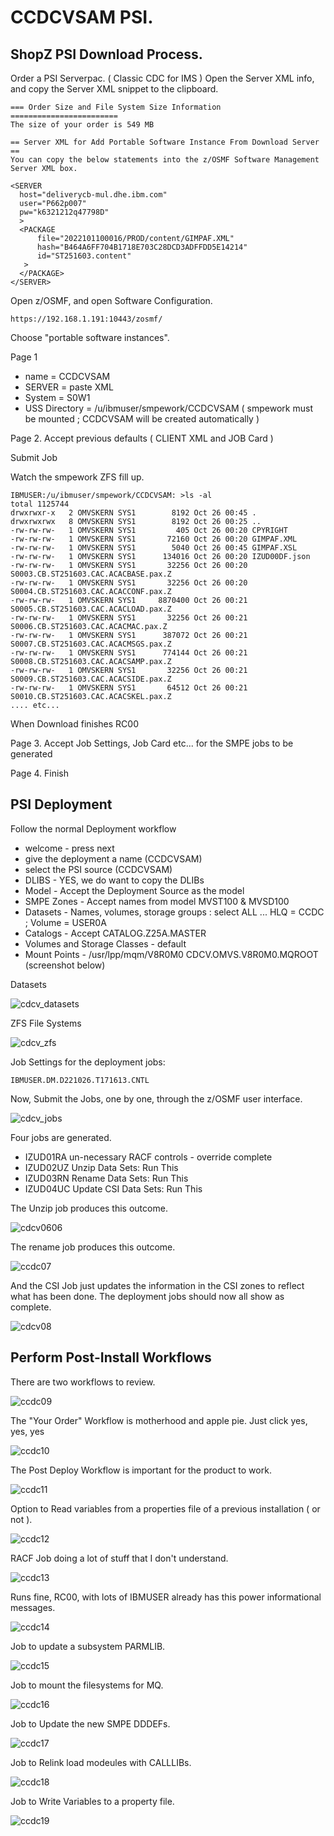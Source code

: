 # CCDCVSAM PSI.


## ShopZ PSI Download Process.

Order a PSI Serverpac. ( Classic CDC for IMS )
Open the Server XML info, and copy the Server XML snippet to the clipboard.

```
=== Order Size and File System Size Information ========================
The size of your order is 549 MB                                        
                                                                        
== Server XML for Add Portable Software Instance From Download Server ==
You can copy the below statements into the z/OSMF Software Management   
Server XML box.                                                         
                                                                        
<SERVER                                                                 
  host="deliverycb-mul.dhe.ibm.com"                                     
  user="P662p007"                                                       
  pw="k6321212q47798D"                                                  
  >                                                                     
  <PACKAGE                                                              
      file="2022101100016/PROD/content/GIMPAF.XML"                      
      hash="B464A6FF704B1718E703C28DCD3ADFFDD5E14214"                   
      id="ST251603.content"                                             
   >                                                                    
  </PACKAGE>                                                            
</SERVER>          
```

Open z/OSMF, and open Software Configuration.

```
https://192.168.1.191:10443/zosmf/ 
```

Choose "portable software instances".

Page 1
* name = CCDCVSAM 
* SERVER = paste XML
* System = S0W1
* USS Directory = /u/ibmuser/smpework/CCDCVSAM ( smpework must be mounted ; CCDCVSAM will be created automatically )

Page 2. Accept previous defaults ( CLIENT XML and JOB Card ) 

Submit Job

Watch the smpework ZFS fill up.


```
IBMUSER:/u/ibmuser/smpework/CCDCVSAM: >ls -al
total 1125744
drwxrwxr-x   2 OMVSKERN SYS1        8192 Oct 26 00:45 .
drwxrwxrwx   8 OMVSKERN SYS1        8192 Oct 26 00:25 ..
-rw-rw-rw-   1 OMVSKERN SYS1         405 Oct 26 00:20 CPYRIGHT
-rw-rw-rw-   1 OMVSKERN SYS1       72160 Oct 26 00:20 GIMPAF.XML
-rw-rw-rw-   1 OMVSKERN SYS1        5040 Oct 26 00:45 GIMPAF.XSL
-rw-rw-rw-   1 OMVSKERN SYS1      134016 Oct 26 00:20 IZUD00DF.json
-rw-rw-rw-   1 OMVSKERN SYS1       32256 Oct 26 00:20 S0003.CB.ST251603.CAC.ACACBASE.pax.Z
-rw-rw-rw-   1 OMVSKERN SYS1       32256 Oct 26 00:20 S0004.CB.ST251603.CAC.ACACCONF.pax.Z
-rw-rw-rw-   1 OMVSKERN SYS1     8870400 Oct 26 00:21 S0005.CB.ST251603.CAC.ACACLOAD.pax.Z
-rw-rw-rw-   1 OMVSKERN SYS1       32256 Oct 26 00:21 S0006.CB.ST251603.CAC.ACACMAC.pax.Z
-rw-rw-rw-   1 OMVSKERN SYS1      387072 Oct 26 00:21 S0007.CB.ST251603.CAC.ACACMSGS.pax.Z
-rw-rw-rw-   1 OMVSKERN SYS1      774144 Oct 26 00:21 S0008.CB.ST251603.CAC.ACACSAMP.pax.Z
-rw-rw-rw-   1 OMVSKERN SYS1       32256 Oct 26 00:21 S0009.CB.ST251603.CAC.ACACSIDE.pax.Z
-rw-rw-rw-   1 OMVSKERN SYS1       64512 Oct 26 00:21 S0010.CB.ST251603.CAC.ACACSKEL.pax.Z
.... etc...
```

When Download finishes RC00

Page 3. Accept Job Settings, Job Card etc... for the SMPE jobs to be generated

Page 4. Finish

## PSI Deployment

Follow the normal Deployment workflow
  
* welcome - press next
* give the deployment a name (CCDCVSAM)
* select the PSI source (CCDCVSAM)
* DLIBS - YES, we do want to copy the DLIBs
* Model - Accept the Deployment Source as the model
* SMPE Zones - Accept names from model MVST100 & MVSD100
* Datasets - Names, volumes, storage groups : select ALL ... HLQ = CCDC ; Volume = USER0A
* Catalogs - Accept CATALOG.Z25A.MASTER
* Volumes and Storage Classes - default
* Mount Points - /usr/lpp/mqm/V8R0M0	CDCV.OMVS.V8R0M0.MQROOT  (screenshot below)

Datasets

![cdcv_datasets](images/cdcv_datasets.jpg) 

ZFS File Systems

![cdcv_zfs](images/cdcv_zfs.jpg)


Job Settings for the deployment jobs:

```
IBMUSER.DM.D221026.T171613.CNTL
```

Now, Submit the Jobs, one by one, through the z/OSMF user interface.

![cdcv_jobs](images/cdcv_jobs.JPG)

Four jobs are generated.
* IZUD01RA  un-necessary RACF controls - override complete
* IZUD02UZ	Unzip Data Sets: Run This
* IZUD03RN	Rename Data Sets: Run This
* IZUD04UC	Update CSI Data Sets: Run This  

The Unzip job produces this outcome.

![cdcv0606](images/cdcv06.JPG)

The rename job produces this outcome.

![ccdc07](images/ccdc07.JPG)

And the CSI Job just updates the information in the CSI zones to reflect what has been done.
The deployment jobs should now all show as complete.

![cdcv08](images/cdcv08.JPG)


## Perform Post-Install Workflows

There are two workflows to review.

![ccdc09](images/ccdc09.JPG)


The "Your Order" Workflow is motherhood and apple pie. Just click yes, yes, yes


![ccdc10](images/ccdc10.JPG)

The Post Deploy Workflow is important for the product to work.

![ccdc11](images/ccdc11.JPG)

Option to Read variables from a properties file of a previous installation ( or not ).

![ccdc12](images/ccdc12.JPG)

RACF Job doing a lot of stuff that I don't understand.

![ccdc13](images/ccdc13.JPG)

Runs fine, RC00, with lots of IBMUSER already has this power informational messages.

![ccdc14](images/ccdc14.JPG)

Job to update a subsystem PARMLIB.

![ccdc15](images/ccdc15.JPG) 

Job to mount the filesystems for MQ.

![ccdc16](images/ccdc16.JPG)

Job to Update the new SMPE DDDEFs.

![ccdc17](images/ccdc17.JPG)

Job to Relink load modeules with CALLLIBs.

![ccdc18](images/ccdc18.JPG)

Job to Write Variables to a property file.

![ccdc19](images/ccdc19.JPG)




